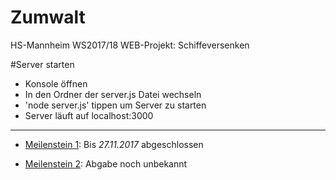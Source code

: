  # Zumwalt
HS-Mannheim WS2017/18 WEB-Projekt: Schiffeversenken 

#Server starten
- Konsole öffnen
- In den Ordner der server.js Datei wechseln
- 'node server.js' tippen um Server zu starten
- Server läuft auf localhost:3000

---

* [Meilenstein 1](https://moodle.hs-mannheim.de/pluginfile.php/140385/mod_resource/content/1/Meilenstein%201.pdf "Meilenstein 1 im Moodle"): Bis *27.11.2017* abgeschlossen

* [Meilenstein 2](https://moodle.hs-mannheim.de/pluginfile.php/142871/mod_resource/content/0/Meilenstein%202.pdf "Meilenstein 2 im Moodle"): Abgabe noch unbekannt

